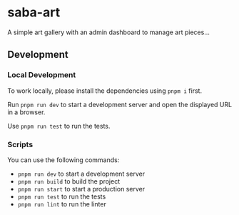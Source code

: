 # saba-art

A simple art gallery with an admin dashboard to manage art pieces...

## Development

### Local Development

To work locally, please install the dependencies using `pnpm i` first.

Run `pnpm run dev` to start a development server and open the displayed URL in a browser.

Use `pnpm run test` to run the tests.

### Scripts

You can use the following commands:

- `pnpm run dev` to start a development server
- `pnpm run build` to build the project
- `pnpm run start` to start a production server
- `pnpm run test` to run the tests
- `pnpm run lint` to run the linter

